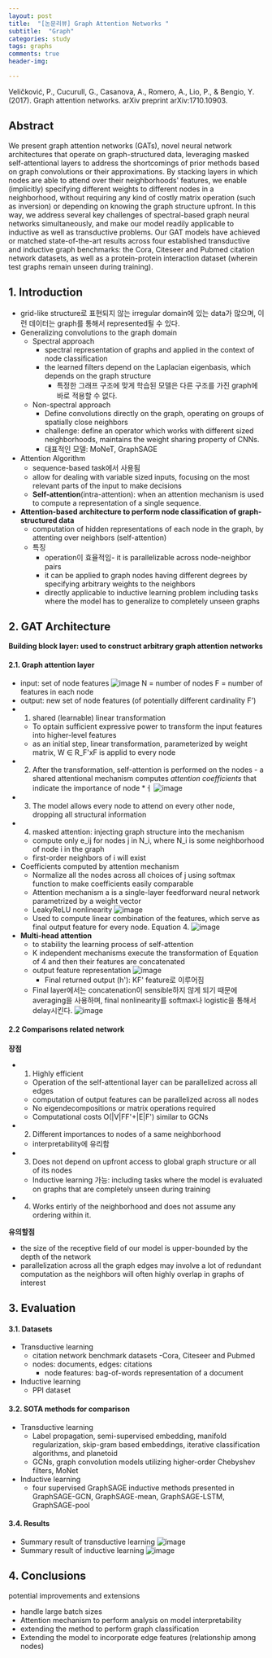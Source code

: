 ```yaml
---
layout: post
title:  "[논문리뷰] Graph Attention Networks "
subtitle:  "Graph"
categories: study
tags: graphs
comments: true
header-img:

---
```


Veličković, P., Cucurull, G., Casanova, A., Romero, A., Lio, P., & Bengio, Y. (2017). Graph attention networks. arXiv preprint arXiv:1710.10903.

## Abstract
We present graph attention networks (GATs), novel neural network architectures that operate on graph-structured data, leveraging masked self-attentional layers to address the shortcomings of prior methods based on graph convolutions or their approximations. By stacking layers in which nodes are able to attend over their neighborhoods' features, we enable (implicitly) specifying different weights to different nodes in a neighborhood, without requiring any kind of costly matrix operation (such as inversion) or depending on knowing the graph structure upfront. In this way, we address several key challenges of spectral-based graph neural networks simultaneously, and make our model readily applicable to inductive as well as transductive problems. Our GAT models have achieved or matched state-of-the-art results across four established transductive and inductive graph benchmarks: the Cora, Citeseer and Pubmed citation network datasets, as well as a protein-protein interaction dataset (wherein test graphs remain unseen during training).

## 1. Introduction
* grid-like structure로 표현되지 않는 irregular domain에 있는 data가 많으며, 이런 데이터는 graph를 통해서 represented될 수 있다. 
* Generalizing convolutions to the graph domain
  * Spectral approach
    * spectral representation of graphs and applied in the context of node classification
    * the learned filters depend on the Laplacian eigenbasis, which depends on the graph structure
      * 특정한 그래프 구조에 맞게 학습된 모델은 다른 구조를 가진 graph에 바로 적용할 수 없다. 
  * Non-spectral approach
    * Define convolutions directly on the graph, operating on groups of spatially close neighbors
    * challenge: define an operator which works with different sized neighborhoods, maintains the weight sharing property of CNNs. 
    * 대표적인 모델: MoNeT, GraphSAGE
* Attention Algorithm
  * sequence-based task에서 사용됨
  * allow for dealing with variable sized inputs, focusing on the most relevant parts of the input to make decisions
  * **Self-attention**(intra-attention): when an attention mechanism is used to compute a representation of a single sequence.
* **Attention-based architecture to perform node classification of graph-structured data**
  * computation of hidden representations of each node in the graph, by attenting over neighbors (self-attention)
  * 특징
    * operation이 효율적임- it is parallelizable across node-neighbor pairs
    * it can be applied to graph nodes having different degrees by specifying arbitrary weights to the neighbors
    * directly applicable to inductive learning problem including tasks where the model has to generalize to completely unseen graphs
      
## 2. GAT Architecture
**Building block layer: used to construct arbitrary graph attention networks** 
#### 2.1. Graph attention layer
* input: set of node features 
  ![image](https://user-images.githubusercontent.com/60350933/150321438-a671de9b-4b14-4eeb-8c52-6ebe7feeb185.png)
  N = number of nodes
  F = number of features in each node
* output: new set of node features (of potentially different cardinality F')
* 1) shared (learnable) linear transformation
  * To optain sufficient expressive power to transform the input features into higher-level features
  * as an initial step, linear transformation, parameterized by weight matrix, W ∈ R_F'xF is applid to every node
* 2) After the transformation, self-attention is performed on the nodes - a shared attentional mechanism computes *attention coefficients* that indicate the importance of node *ㅓ
  ![image](https://user-images.githubusercontent.com/60350933/150323874-3f918ee2-5825-4c62-8fec-eaf89f4e5327.png)
* 3) The model allows every node to attend on every other node, dropping all structural information
* 4) masked attention: injecting graph structure into the mechanism
  * compute only e_ij for nodes j in N_i, where N_i is some neighborhood of node i in the graph
  * first-order neighbors of i will exist
* Coefficients computed by attention mechanism
  * Normalize all the nodes across all choices of j using softmax function to make coefficients easily comparable
  * Attention mechanism a is a single-layer feedforward neural network parametrized by a weight vector
  * LeakyReLU nonlinearity 
  ![image](https://user-images.githubusercontent.com/60350933/150365677-65a37a57-8c99-4af6-9db4-633e4187e7f2.png)
  * Used to compute linear combination of the features, which serve as final output feature for every node. 
  Equation 4. 
  ![image](https://user-images.githubusercontent.com/60350933/150367291-98a41913-918b-4f52-a6ff-bc0041780dff.png)
* **Multi-head attention**
  * to stability the learning process of self-attention
  * K independent mechanisms execute the transformation of Equation of 4 and then their features are concatenated
  * output feature representation
    ![image](https://user-images.githubusercontent.com/60350933/150368897-88c09ee3-3cec-4740-99e7-d7458c45db56.png)
    * Final returned output (h'): KF' feature로 이루어짐
  * Final layer에서는 concatenation이 sensible하지 않게 되기 때문에 averaging을 사용하며, final nonlinearity를 softmax나 logistic을 통해서 delay시킨다. 
    ![image](https://user-images.githubusercontent.com/60350933/150369671-b8f0493c-23ad-4810-bc16-a282acbedfd2.png)
 
#### 2.2 Comparisons related network
**장점** 
* 1) Highly efficient
  * Operation of the self-attentional layer can be parallelized across all edges 
  * computation of output features can be parallelized across all nodes
  * No eigendecompositions or matrix operations required
  * Computational costs O(|V|FF'+|E|F') similar to GCNs
* 2) Different importances to nodes of a same neighborhood
  * interpretability에 유리함 
* 3) Does not depend on upfront access to global graph structure or all of its nodes
  * Inductive learning 가능: including tasks where the model is evaluated on graphs that are completely unseen during training
* 4) Works entirly of the neighborhood and does not assume any ordering within it. 

**유의할점**
* the size of the receptive field of our model is upper-bounded by the depth of the network
* parallelization across all the graph edges may involve a lot of redundant computation as the neighbors will often highly overlap in graphs of interest

## 3. Evaluation
#### 3.1. Datasets
* Transductive learning
  * citation network benchmark datasets -Cora, Citeseer and Pubmed
  * nodes: documents, edges: citations
    * node features: bag-of-words representation of a document
* Inductive learning
  * PPI dataset

#### 3.2. SOTA methods for comparison
* Transductive learning
  * Label propagation, semi-supervised embedding, manifold regularization, skip-gram based embeddings, iterative classification algorithms, and planetoid
  * GCNs, graph convolution models utilizing higher-order Chebyshev filters, MoNet 
* Inductive learning
  * four supervised GraphSAGE inductive methods presented in GraphSAGE-GCN, GraphSAGE-mean, GraphSAGE-LSTM, GraphSAGE-pool

#### 3.4. Results
* Summary result of transductive learning
![image](https://user-images.githubusercontent.com/60350933/150372780-5f22093c-7246-4931-98c7-300d20e45f65.png)
* Summary result of inductive learning
![image](https://user-images.githubusercontent.com/60350933/150374554-4a883c82-2f39-42c1-b303-c17852dddb58.png)

## 4. Conclusions
potential improvements and extensions
* handle large batch sizes
* Attention mechanism to perform analysis on model interpretability
* extending the method to perform graph classification
* Extending the model to incorporate edge features (relationship among nodes)


